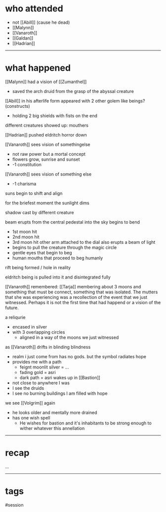 # who attended

- not [[Abill]] (cause he dead)
- [[Malynn]]
- [[Vanaroth]]
- [[Galdan]]
- [[Hadrian]]

---
# what happened

[[Malynn]] had a vision of [[Zumanthel]]
- saved the arch druid from the grasp of the abyssal creature

[[Abill]] in his afterlife form appeared with 2 other golem like beings? (constructs)
- holding 2 big shields with fists on the end 

different creatures showed up: mouthers

[[Hadrian]] pushed eldritch horror down

[[Vanaroth]] sees vision of somethingelse
- not raw power but a mortal concept
- flowers grow, sunrise and sunset
- -1 constitution

[[Vanaroth]] sees vision of something else
- -1 charisma

suns begin to shift  and align

for the briefest moment the sunlight dims

shadow cast by different creature

beam erupts from the central pedestal into the sky
begins to bend
- 1st moon hit
- 2nd moon hit
- 3rd moon hit
other arm attached to the dial also erupts a beam of light
- begins to pull the creature through the magic circle
- gentle eyes that begin to beg
- human mouths that proceed to beg humanly

rift being formed / hole in reality

eldritch being is pulled into it and disintegrated fully


[[Vanaroth]] remembered: [[Tarja]] membering about 3 moons and something that must be connect, something that was isolated. The mutters that she was experiencing was a recollection of the event that we just witnessed. Perhaps it is not the first time that had happend or a vision of the future. 

a reliqurie
- encased in silver
- with 3 overlapping circles
	- aligned in a way of the moons we just witnessed

as [[Vanaroth]] drifts in blinding blindness
- realm i just come from has no gods. but the symbol radiates hope
- provides me with a path 
	- feignt moonlit silver = ...
	- fading gold = asri
	- dark path = asri
wakes up in [[Bastion]]
- not close to anywhere I was
- I see the druids
- I see no burning buildings
I am filled with hope

we see [[Volgrim]] again
- he looks older and mentally more drained
- has one wish spell
	- He wishes for bastion and it's inhabitants to be strong enough to wither whatever this annellation 

---
# recap

...

---
# tags

#session